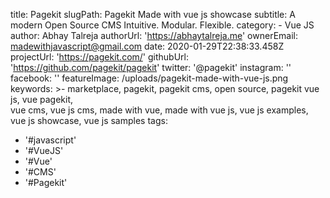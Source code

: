 title: Pagekit
slugPath: Pagekit Made with vue js showcase
subtitle: A modern Open Source CMS Intuitive. Modular. Flexible.
category: - Vue JS
author: Abhay Talreja
authorUrl: 'https://abhaytalreja.me'
ownerEmail: madewithjavascript@gmail.com
date: 2020-01-29T22:38:33.458Z
projectUrl: 'https://pagekit.com/'
githubUrl: 'https://github.com/pagekit/pagekit'
twitter: '@pagekit'
instagram: ''
facebook: ''
featureImage: /uploads/pagekit-made-with-vue-js.png
keywords: >-
marketplace, pagekit, pagekit cms, open source, pagekit vue js, vue pagekit,  
 vue cms, vue js cms, made with vue, made with vue js, vue js examples, vue
js showcase, vue js samples
tags:

- '#javascript'
- '#VueJS'
- '#Vue'
- '#CMS'
- '#Pagekit'
